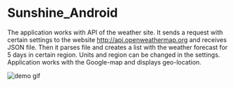 # Sunshine_Android

The application works with API of the weather site. It sends a request with certain settings to the website http://api.openweathermap.org  and receives JSON file. Then it parses file and creates a list with the weather forecast for 5 days in certain region. Units and region can be changed in the settings. 
Application works with the Google-map and displays geo-location.

![demo gif](http://i.imgur.com/cqPwEem.gif)

